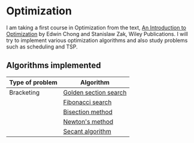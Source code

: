 # Optimization
I am taking a first course in Optimization from the text, [An Introduction to Optimization](https://www.amazon.com/Introduction-Optimization-Edwin-K-Chong/dp/1118279018) by Edwin Chong and Stanislaw Zak, Wiley Publications. I will try to implement various optimization algorithms and also study problems such as scheduling and TSP.

Algorithms implemented
-------------------------

| Type of problem             | Algorithm                                                                                                                                 |
|-----------------------------|-------------------------------------------------------------------------------------------------------------------------------------------|
| Bracketing                  | [Golden section search](https://nbviewer.jupyter.org/github/quantophile/optimization_algorithms/blob/master/golden_section_search.ipynb)  |
|                             | [Fibonacci search](https://nbviewer.jupyter.org/github/quantophile/optimization_algorithms/blob/master/fibonacci_search.ipynb)            |
|                             | [Bisection method](https://nbviewer.jupyter.org/github/quantophile/optimization_algorithms/blob/master/bisection_search.ipynb)            |
|                             | [Newton's method](https://nbviewer.jupyter.org/github/quantophile/optimization_algorithms/blob/master/newtons_method.ipynb)               |
|                             | [Secant algorithm](https://nbviewer.jupyter.org/github/quantophile/optimization_algorithms/blob/master/secant_algorithm.ipynb)            |

